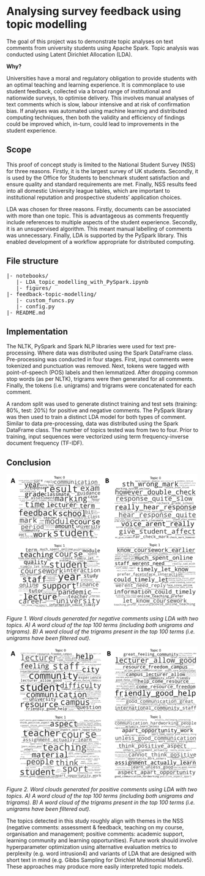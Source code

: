# Analysing survey feedback using topic modelling

The goal of this project was to demonstrate topic analyses on text comments from university students using Apache Spark. Topic analysis was conducted using Latent Dirichlet Allocation (LDA).

**Why?**

Universities have a moral and regulatory obligation to provide students with an optimal teaching and learning experience. It is commonplace to use student feedback, collected via a broad range of institutional and nationwide surveys, to optimise delivery. This involves manual analyses of text comments which is slow, labour intensive and at risk of confirmation bias. If analyses was automated using machine learning and distributed computing techniques, then both the validity and efficiency of findings could be improved which, in-turn, could lead to improvements in the student experience.

## Scope

This proof of concept study is limited to the National Student Survey (NSS) for three reasons. Firstly, it is the largest survey of UK students. Secondly, it is used by the Office for Students to benchmark student satisfaction and ensure quality and standard requirements are met. Finally, NSS results feed into all domestic University league tables, which are important to institutional reputation and prospective students’ application choices.

LDA was chosen for three reasons. Firstly, documents can be associated with more than one topic. This is advantageous as comments frequently include references to multiple aspects of the student experience. Secondly, it is an unsupervised algorithm. This meant manual labelling of comments was unnecessary. Finally, LDA is supported by the PySpark library. This enabled development of a workflow appropriate for distributed computing.

## File structure

<pre>
|- notebooks/
   |- LDA_topic_modelling_with_PySpark.ipynb
   |- figures/
|- feedback-topic-modelling/
   |- custom_funcs.py
   |- config.py
|- README.md
</pre>

## Implementation

The NLTK, PySpark and Spark NLP libraries were used for text pre-processing. Where data was distributed using the Spark DataFrame class. Pre-processing was conducted in four stages. First, input comments were tokenized and punctuation was removed. Next, tokens were tagged with point-of-speech (POS) labels and then lemmatized. After dropping common stop words (as per NLTK), trigrams were then generated for all comments. Finally, the tokens (i.e. unigrams) and trigrams were concatenated for each comment. 

A random split was used to generate distinct training and test sets (training: 80%, test: 20%) for positive and negative comments. The PySpark library was then used to train a distinct LDA model for both types of comment. Similar to data pre-processing, data was distributed using the Spark DataFrame class. The number of topics tested was from two to four. Prior to training, input sequences were vectorized using term frequency-inverse document frequency (TF-IDF). 

## Conclusion
<img src="./notebooks/figures/negative_word_cloud.png" 
     align="centre" 
     width="500" />

*Figure 1. Word clouds generated for negative comments using LDA with two topics. A) A word cloud of the top 100 terms (including both unigrams and trigrams). B) A word cloud of the trigrams present in the top 100 terms (i.e. unigrams have been filtered out).*

<img src="./notebooks/figures/positive_word_cloud.png" 
     align="centre" 
     width="500" />

*Figure 2. Word clouds generated for positive comments using LDA with two topics. A) A word cloud of the top 100 terms (including both unigrams and trigrams). B) A word cloud of the trigrams present in the top 100 terms (i.e. unigrams have been filtered out).*

The topics detected in this study roughly align with themes in the NSS (negative comments: assessment & feedback, teaching on my course, organisation and management; positive comments: academic support, learning community and learning opportunities). Future work should involve hyperparameter optimization using alternative evaluation metrics to perplexity (e.g. word intrusion4) and variants of LDA that are designed with short text in mind (e.g. Gibbs Sampling for Dirichlet Multinomial Mixture5). These approaches may produce more easily interpreted topic models.